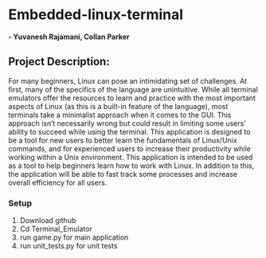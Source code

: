 # **Embedded-linux-terminal**
**- Yuvanesh Rajamani, Collan Parker**
## Project Description:
For many beginners, Linux can pose an intimidating set of challenges. At first, many of the
specifics of the language are unintuitive. While all terminal emulators offer the resources to learn
and practice with the most important aspects of Linux (as this is a built-in feature of the
language), most terminals take a minimalist approach when it comes to the GUI. This approach
isn’t necessarily wrong but could result in limiting some users’ ability to succeed while using the
terminal. This application is designed to be a tool for new users to better learn the fundamentals of
Linux/Unix commands, and for experienced users to increase their productivity while working
within a Unix environment. This application is intended to be used as a tool to help beginners learn how to work with Linux.
In addition to this, the application will be able to fast track some processes and increase overall
efficiency for all users.
### Setup
1. Download github
2. Cd Terminal_Emulator
3. run game.py for main application
4. run unit_tests.py for unit tests

